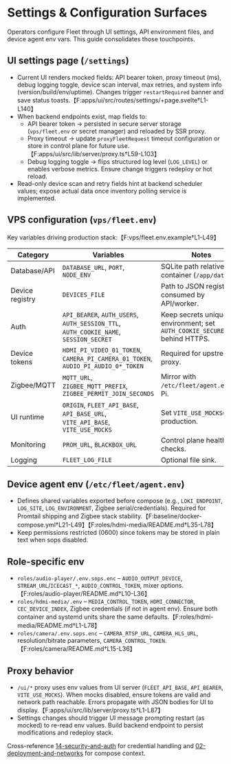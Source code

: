 # Settings & Configuration Surfaces

Operators configure Fleet through UI settings, API environment files, and device agent env vars. This guide consolidates those touchpoints.

## UI settings page (`/settings`)

- Current UI renders mocked fields: API bearer token, proxy timeout (ms), debug logging toggle, device scan interval, max retries, and system info (version/build/env/uptime). Changes trigger `restartRequired` banner and save status toasts.【F:apps/ui/src/routes/settings/+page.svelte†L1-L140】
- When backend endpoints exist, map fields to:
  - API bearer token → persisted in secure server storage (`vps/fleet.env` or secret manager) and reloaded by SSR proxy.
  - Proxy timeout → update `proxyFleetRequest` timeout configuration or store in control plane for future use.【F:apps/ui/src/lib/server/proxy.ts†L59-L103】
  - Debug logging toggle → flips structured log level (`LOG_LEVEL`) or enables verbose metrics. Ensure change triggers redeploy or hot reload.
- Read-only device scan and retry fields hint at backend scheduler values; expose actual data once inventory polling service is implemented.

## VPS configuration (`vps/fleet.env`)

Key variables driving production stack:【F:vps/fleet.env.example†L1-L49】

| Category        | Variables                                                                            | Notes                                                                            |
| --------------- | ------------------------------------------------------------------------------------ | -------------------------------------------------------------------------------- |
| Database/API    | `DATABASE_URL`, `PORT`, `NODE_ENV`                                                   | SQLite path relative to container (`/app/data`).                                 |
| Device registry | `DEVICES_FILE`                                                                       | Path to JSON registry consumed by API/worker.                                    |
| Auth            | `API_BEARER`, `AUTH_USERS`, `AUTH_SESSION_TTL`, `AUTH_COOKIE_NAME`, `SESSION_SECRET` | Keep secrets unique per environment; set `AUTH_COOKIE_SECURE=true` behind HTTPS. |
| Device tokens   | `HDMI_PI_VIDEO_01_TOKEN`, `CAMERA_PI_CAMERA_01_TOKEN`, `AUDIO_PI_AUDIO_0*_TOKEN`     | Required for upstream proxy.                                                     |
| Zigbee/MQTT     | `MQTT_URL`, `ZIGBEE_MQTT_PREFIX`, `ZIGBEE_PERMIT_JOIN_SECONDS`                       | Mirror with `/etc/fleet/agent.env` on Pi.                                        |
| UI runtime      | `ORIGIN`, `FLEET_API_BASE`, `API_BASE_URL`, `VITE_API_BASE`, `VITE_USE_MOCKS`        | Set `VITE_USE_MOCKS=0` in production.                                            |
| Monitoring      | `PROM_URL`, `BLACKBOX_URL`                                                           | Control plane health checks.                                                     |
| Logging         | `FLEET_LOG_FILE`                                                                     | Optional file sink.                                                              |

## Device agent env (`/etc/fleet/agent.env`)

- Defines shared variables exported before compose (e.g., `LOKI_ENDPOINT`, `LOG_SITE`, `LOG_ENVIRONMENT`, Zigbee serial/credentials). Required for Promtail shipping and Zigbee stack stability.【F:baseline/docker-compose.yml†L21-L49】【F:roles/hdmi-media/README.md†L35-L78】
- Keep permissions restricted (0600) since tokens may be stored in plain text when sops disabled.

## Role-specific env

- `roles/audio-player/.env.sops.enc` – `AUDIO_OUTPUT_DEVICE`, `STREAM_URL`/`ICECAST_*`, `AUDIO_CONTROL_TOKEN`, mixer options.【F:roles/audio-player/README.md†L10-L36】
- `roles/hdmi-media/.env` – `MEDIA_CONTROL_TOKEN`, `HDMI_CONNECTOR`, `CEC_DEVICE_INDEX`, Zigbee credentials (if not in agent env). Ensure both container and systemd units share the same defaults.【F:roles/hdmi-media/README.md†L1-L78】
- `roles/camera/.env.sops.enc` – `CAMERA_RTSP_URL`, `CAMERA_HLS_URL`, resolution/bitrate parameters, `CAMERA_CONTROL_TOKEN`.【F:roles/camera/README.md†L15-L36】

## Proxy behavior

- `/ui/*` proxy uses env values from UI server (`FLEET_API_BASE`, `API_BEARER`, `VITE_USE_MOCKS`). When mocks disabled, ensure tokens are valid and network path reachable. Errors propagate with JSON bodies for UI to display.【F:apps/ui/src/lib/server/proxy.ts†L1-L87】
- Settings changes should trigger UI message prompting restart (as mocked) to re-read env values. Build backend endpoint to persist modifications and redeploy stack.

Cross-reference [14-security-and-auth](./14-security-and-auth.md) for credential handling and [02-deployment-and-networks](./02-deployment-and-networks.md) for compose context.

